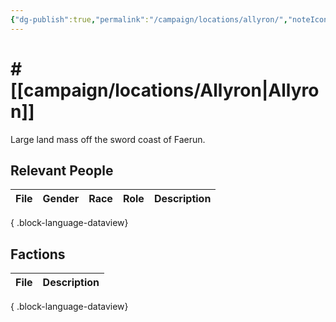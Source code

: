 ```yaml
---
{"dg-publish":true,"permalink":"/campaign/locations/allyron/","noteIcon":"","created":"2025-10-26T09:04:51.758-07:00","updated":"2025-10-27T13:25:38.272-07:00"}
---
```


# # [[campaign/locations/Allyron\|Allyron]]
Large land mass off the sword coast of Faerun.

## Relevant People
| File | Gender | Race | Role | Description |
| ---- | ------ | ---- | ---- | ----------- |

{ .block-language-dataview}

## Factions
| File | Description |
| ---- | ----------- |

{ .block-language-dataview}